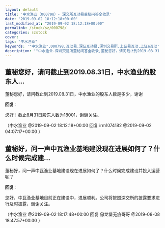 ```yaml
---
layout: default
title: '中水渔业（000798）- 深交所互动易董秘问答全收录'
date: "2019-09-02 18:12:18+00:00"
last_modified_at: "2019-09-02 18:12:18+00:00"
permalink: /stock/sz/000798/
categories: szstock
cover: 
tags: "中水渔业"
keywords: '"中水渔业",000798,互动易,深证互动易,深圳交易所,上证易互动,上证e互动'
description: '"中水渔业-深圳交易所董秘问答全收录,董秘您好，请问截止到2019.08.31日，中水渔业的股东人数是多少，谢谢"'
---
```


## 董秘您好，请问截止到2019.08.31日，中水渔业的股东人...

董秘您好，请问截止到2019.08.31日，中水渔业的股东人数是多少，谢谢

**回复**：

您好！截止8月31日股东人数为18001，谢谢关注。 

（中水渔业  @2019-09-02 18:12:18+00:00 回复 irm1074182  @2019-09-02 04:07:17+00:00 ）

## 董秘好，问一声中瓦渔业基地建设现在进展如何了？什么时候完成建...

董秘好，问一声中瓦渔业基地建设现在进展如何了？什么时候完成建设并投入运营呢？

**回复**：

您好，中瓦渔业基地目前正在建设中，进展顺利。公司将按照深交所的披露要求进行及时披露，谢谢关注。 

（中水渔业  @2019-09-02 18:17:48+00:00 回复 傲龙堡无痕哥哥  @2019-08-08 18:47:57+00:00 ）

